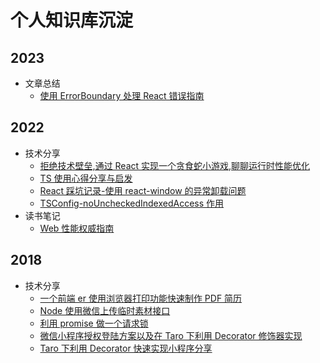 # 个人知识库沉淀

## 2023

- 文章总结
  - [使用 ErrorBoundary 处理 React 错误指南](./summary/2023/react-error-boundary-guide.md)

## 2022

- 技术分享
  - [拒绝技术壁垒,通过 React 实现一个贪食蛇小游戏,聊聊运行时性能优化](./blogs/2022/react-runtime-optimization.md)
  - [TS 使用心得分享与启发](./blogs/2022/ts-used-experience.md)
  - [React 踩坑记录-使用 react-window 的异常卸载问题](./blogs/2022/use-react-window-unanticipate-unmount.md)
  - [TSConfig-noUncheckedIndexedAccess 作用](./blogs/2022/introduce-ts-config-no-unchecked-indexed-access.md)
- 读书笔记
  - [Web 性能权威指南](./book_notes/2022/high-performance-browser-networking.md)

## 2018

- 技术分享
  - [一个前端 er 使用浏览器打印功能快速制作 PDF 简历](./blogs/2018/quick-output-pdf-resume.md)
  - [Node 使用微信上传临时素材接口](./blogs/2018/node-upload-file-to-wechat.md)
  - [利用 promise 做一个请求锁](./blogs/2018/request-promise-lock.md)
  - [微信小程序授权登陆方案以及在 Taro 下利用 Decorator 修饰器实现](./blogs/2018/wxmini-login-by-taro-decorator.md)
  - [Taro 下利用 Decorator 快速实现小程序分享](./blogs/2018/wxmini-share-by-taro-decorator.md)

